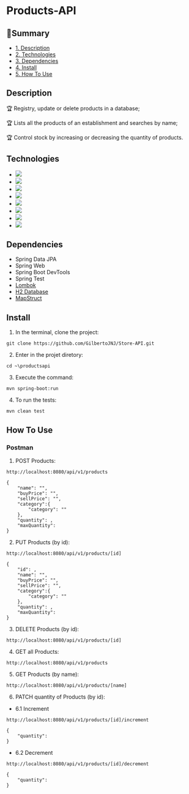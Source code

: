 # Products-API
## :book:Summary 
* [1. Description](#description)
* [2. Technologies](#technologies)
* [3. Dependencies](#dependencies)
* [4. Install](#install)
* [5. How To Use](#how-to-use)

## Description
:trophy: Registry, update or delete products in a database;

:trophy: Lists all the products of an establishment and searches by name;

:trophy: Control stock by increasing or decreasing the quantity of products.

## Technologies
- <img src="https://img.shields.io/static/v1?label=java&message=language&color=red&style=for-the-badge&logo=java"/>
- <img src="https://img.shields.io/static/v1?label=maven&message=build&color=red&style=for-the-badge&logo=apachemaven"/>
- <img src="https://img.shields.io/static/v1?label=h2-database&message=database&color=blue&style=for-the-badge&logo=h2database"/>
- <img src="https://img.shields.io/static/v1?label=spring&message=framework&color=green&style=for-the-badge&logo=spring"/>
- <img src="https://img.shields.io/static/v1?label=postman&message=apiclient&color=orange&style=for-the-badge&logo=postman"/>
- <img src="https://img.shields.io/static/v1?label=junit&message=tests&color=darkgreen&style=for-the-badge&logo=junit5"/>
- <img src="https://img.shields.io/static/v1?label=heroku&message=deploy&color=purple&style=for-the-badge&logo=heroku"/>
- <img src="https://img.shields.io/badge/json-5E5C5C?style=for-the-badge&logo=json&logoColor=white"/>

## Dependencies
 - Spring Data JPA
 - Spring Web
 - Spring Boot DevTools
 - Spring Test
 - [Lombok](https://projectlombok.org/)
 - [H2 Database](https://www.h2database.com/html/main.html)
 - [MapStruct](https://mapstruct.org/)

## Install 
1. In the terminal, clone the project:
```shell script
git clone https://github.com/GilbertoJNJ/Store-API.git
```

2. Enter in the projet diretory:
```shell script
cd ~\productsapi
```

3. Execute the command:
```shell script
mvn spring-boot:run
```

4. To run the tests:
```shell script
mvn clean test
```

## How To Use 
### Postman
1. POST Products:
 ```shell script
 http://localhost:8080/api/v1/products
```
```shell script
{
    "name": "",
    "buyPrice": "",
    "sellPrice": "",
    "category":{
        "category": ""
    },
    "quantity": ,
    "maxQuantity": 
}
```

2. PUT Products (by id):
 ```shell script
 http://localhost:8080/api/v1/products/[id]
```
```shell script
{
    "id": ,
    "name": "",
    "buyPrice": "",
    "sellPrice": "",
    "category":{
        "category": ""
    },
    "quantity": ,
    "maxQuantity": 
}
```

3. DELETE Products (by id):
 ```shell script
 http://localhost:8080/api/v1/products/[id]
```

4. GET all Products:
 ```shell script
 http://localhost:8080/api/v1/products
```

5. GET Products (by name):
```shell script
http://localhost:8080/api/v1/products/[name]
```

6. PATCH quantity of Products (by id):
   
- 6.1 Increment
```shell script
http://localhost:8080/api/v1/products/[id]/increment
```
```shell script
{
    "quantity":    
}
```

- 6.2 Decrement
```shell script
http://localhost:8080/api/v1/products/[id]/decrement
```
```shell script
{
    "quantity":    
}
```
